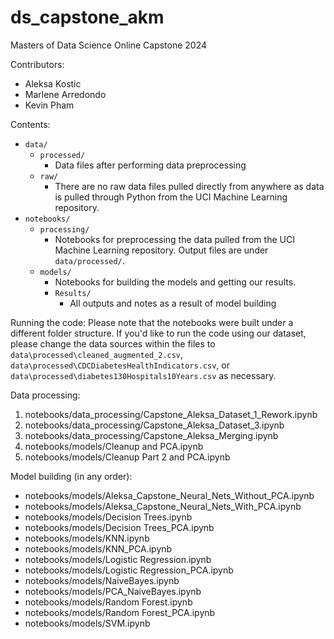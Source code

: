 # ds_capstone_akm
Masters of Data Science Online Capstone 2024

Contributors: 
- Aleksa Kostic
- Marlene Arredondo
- Kevin Pham

Contents:
- `data/`
    - `processed/`
        - Data files after performing data preprocessing
    - `raw/`
        - There are no raw data files pulled directly from anywhere as data is pulled through Python from the UCI Machine Learning repository. 
- `notebooks/`
    - `processing/`
        - Notebooks for preprocessing the data pulled from the UCI Machine Learning repository. Output files are under `data/processed/`.
    - `models/`
        - Notebooks for building the models and getting our results.
        - `Results/`
            - All outputs and notes as a result of model building

Running the code: Please note that the notebooks were built under a different folder structure. If you'd like to run the code using our dataset, please change the data sources within the files to `data\processed\cleaned_augmented_2.csv`, `data\processed\CDCDiabetesHealthIndicators.csv`, or `data\processed\diabetes130Hospitals10Years.csv` as necessary.

Data processing: 
1. notebooks/data_processing/Capstone_Aleksa_Dataset_1_Rework.ipynb
2. notebooks/data_processing/Capstone_Aleksa_Dataset_3.ipynb
3. notebooks/data_processing/Capstone_Aleksa_Merging.ipynb
4. notebooks/models/Cleanup and PCA.ipynb
5. notebooks/models/Cleanup Part 2 and PCA.ipynb

Model building (in any order):
- notebooks/models/Aleksa_Capstone_Neural_Nets_Without_PCA.ipynb
- notebooks/models/Aleksa_Capstone_Neural_Nets_With_PCA.ipynb
- notebooks/models/Decision Trees.ipynb
- notebooks/models/Decision Trees_PCA.ipynb
- notebooks/models/KNN.ipynb
- notebooks/models/KNN_PCA.ipynb
- notebooks/models/Logistic Regression.ipynb
- notebooks/models/Logistic Regression_PCA.ipynb
- notebooks/models/NaiveBayes.ipynb
- notebooks/models/PCA_NaiveBayes.ipynb
- notebooks/models/Random Forest.ipynb
- notebooks/models/Random Forest_PCA.ipynb
- notebooks/models/SVM.ipynb
